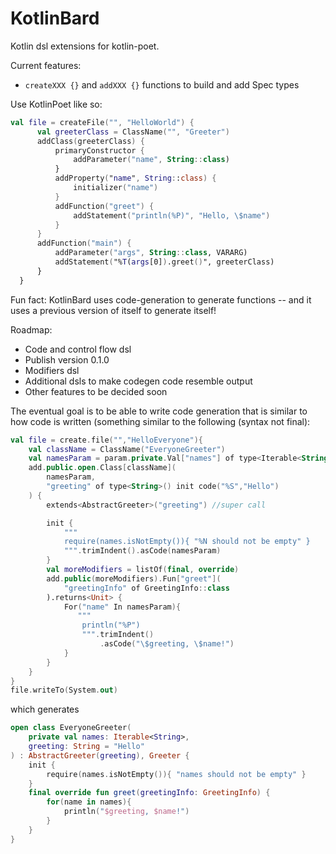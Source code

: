 # KotlinBard

Kotlin dsl extensions for kotlin-poet.

Current features:
- `createXXX {}` and `addXXX {}` functions to build and add Spec types

Use KotlinPoet like so:
```kotlin
val file = createFile("", "HelloWorld") {
      val greeterClass = ClassName("", "Greeter")
      addClass(greeterClass) {
          primaryConstructor {
              addParameter("name", String::class)
          }
          addProperty("name", String::class) {
              initializer("name")
          }
          addFunction("greet") {
              addStatement("println(%P)", "Hello, \$name")
          }
      }
      addFunction("main") {
          addParameter("args", String::class, VARARG)
          addStatement("%T(args[0]).greet()", greeterClass)
      }
  }
```

Fun fact: KotlinBard uses code-generation to generate functions -- and it uses a previous version
of itself to generate itself!

Roadmap:
- Code and control flow dsl
- Publish version 0.1.0
- Modifiers dsl
- Additional dsls to make codegen code resemble output
- Other features to be decided soon
 
The eventual goal is to be able to write code generation that is similar to how code is written (something similar to the following (syntax not final):
```kotlin
val file = create.file("","HelloEveryone"){
    val className = ClassName("EveryoneGreeter")
    val namesParam = param.private.Val["names"] of type<Iterable<String>>()
    add.public.open.Class[className](
        namesParam,
        "greeting" of type<String>() init code("%S","Hello")
    ) {
        extends<AbstractGreeter>("greeting") //super call

        init {
            """
            require(names.isNotEmpty()){ "%N should not be empty" }
            """.trimIndent().asCode(namesParam)
        }
        val moreModifiers = listOf(final, override)
        add.public(moreModifiers).Fun["greet"](
            "greetingInfo" of GreetingInfo::class
        ).returns<Unit> {
            For("name" In namesParam){
               """
                println("%P")
                """.trimIndent()
                    .asCode("\$greeting, \$name!")
            }
        }
    }
}    
file.writeTo(System.out)
```
which generates
```kotlin
open class EveryoneGreeter(
    private val names: Iterable<String>,
    greeting: String = "Hello"
) : AbstractGreeter(greeting), Greeter {
    init {
        require(names.isNotEmpty()){ "names should not be empty" }
    }
    final override fun greet(greetingInfo: GreetingInfo) {
        for(name in names){
            println("$greeting, $name!")
        }
    }
}

```
